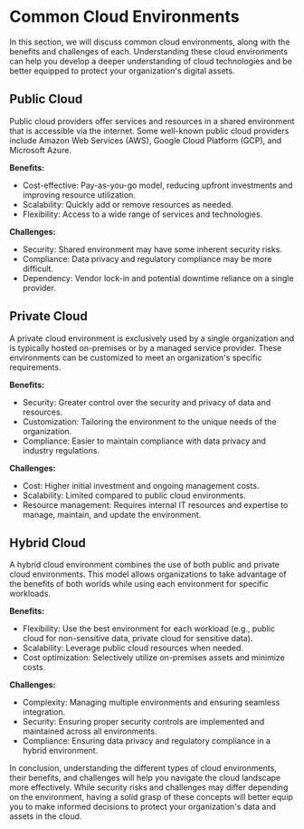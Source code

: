 # Common Cloud Environments

In this section, we will discuss common cloud environments, along with the benefits and challenges of each. Understanding these cloud environments can help you develop a deeper understanding of cloud technologies and be better equipped to protect your organization's digital assets.

## Public Cloud

Public cloud providers offer services and resources in a shared environment that is accessible via the internet. Some well-known public cloud providers include Amazon Web Services (AWS), Google Cloud Platform (GCP), and Microsoft Azure.

**Benefits:**

- Cost-effective: Pay-as-you-go model, reducing upfront investments and improving resource utilization.
- Scalability: Quickly add or remove resources as needed.
- Flexibility: Access to a wide range of services and technologies.

**Challenges:**

- Security: Shared environment may have some inherent security risks.
- Compliance: Data privacy and regulatory compliance may be more difficult.
- Dependency: Vendor lock-in and potential downtime reliance on a single provider.

## Private Cloud

A private cloud environment is exclusively used by a single organization and is typically hosted on-premises or by a managed service provider. These environments can be customized to meet an organization's specific requirements.

**Benefits:**

- Security: Greater control over the security and privacy of data and resources.
- Customization: Tailoring the environment to the unique needs of the organization.
- Compliance: Easier to maintain compliance with data privacy and industry regulations.

**Challenges:**

- Cost: Higher initial investment and ongoing management costs.
- Scalability: Limited compared to public cloud environments.
- Resource management: Requires internal IT resources and expertise to manage, maintain, and update the environment.

## Hybrid Cloud

A hybrid cloud environment combines the use of both public and private cloud environments. This model allows organizations to take advantage of the benefits of both worlds while using each environment for specific workloads.

**Benefits:**

- Flexibility: Use the best environment for each workload (e.g., public cloud for non-sensitive data, private cloud for sensitive data).
- Scalability: Leverage public cloud resources when needed.
- Cost optimization: Selectively utilize on-premises assets and minimize costs.

**Challenges:**

- Complexity: Managing multiple environments and ensuring seamless integration.
- Security: Ensuring proper security controls are implemented and maintained across all environments.
- Compliance: Ensuring data privacy and regulatory compliance in a hybrid environment.

In conclusion, understanding the different types of cloud environments, their benefits, and challenges will help you navigate the cloud landscape more effectively. While security risks and challenges may differ depending on the environment, having a solid grasp of these concepts will better equip you to make informed decisions to protect your organization's data and assets in the cloud.
